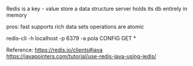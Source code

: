 Redis is a key - value store
a data structure server
holds its db entirely in memory


pros:
fast
supports rich data sets
operations are atomic


redis-cli -h localhost -p 6379 -a pola
CONFIG GET *


Reference:
https://redis.io/clients#java
https://javapointers.com/tutorial/use-redis-java-using-jedis/


